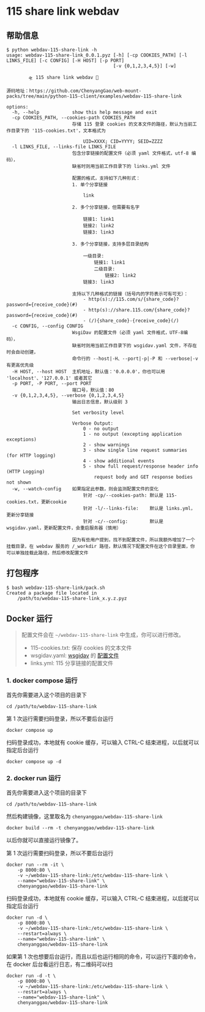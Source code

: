 # 115 share link webdav

## 帮助信息

```console
$ python webdav-115-share-link -h         
usage: webdav-115-share-link_0.0.1.pyz [-h] [-cp COOKIES_PATH] [-l LINKS_FILE] [-c CONFIG] [-H HOST] [-p PORT]
                                       [-v {0,1,2,3,4,5}] [-w]

        🛸 115 share link webdav 🌌

源码地址：https://github.com/ChenyangGao/web-mount-packs/tree/main/python-115-client/examples/webdav-115-share-link

options:
  -h, --help            show this help message and exit
  -cp COOKIES_PATH, --cookies-path COOKIES_PATH
                        存储 115 登录 cookies 的文本文件的路径，默认为当前工作目录下的 '115-cookies.txt'，文本格式为
                        
                            UID=XXXX; CID=YYYY; SEID=ZZZZ
  -l LINKS_FILE, --links-file LINKS_FILE
                        包含分享链接的配置文件（必须 yaml 文件格式，utf-8 编码），
                        缺省时则用当前工作目录下的 links.yml 文件
                        
                        配置的格式，支持如下几种形式：
                        1. 单个分享链接
                        
                            link
                        
                        2. 多个分享链接，但需要有名字
                        
                            链接1: link1
                            链接2: link2
                            链接3: link3
                        
                        3. 多个分享链接，支持多层目录结构
                        
                            一级目录:
                                链接1: link1
                                二级目录:
                                    链接2: link2
                            链接3: link3
                        
                        支持以下几种格式的链接（括号内的字符表示可有可无）：
                            - http(s)://115.com/s/{share_code}?password={receive_code}(#)
                            - http(s)://share.115.com/{share_code}?password={receive_code}(#)
                            - (/){share_code}-{receive_code}(/)
  -c CONFIG, --config CONFIG
                        WsgiDav 的配置文件（必须 yaml 文件格式，UTF-8编码），
                        缺省时则用当前工作目录下的 wsgidav.yaml 文件，不存在时会自动创建，
                        命令行的 --host|-H、--port|-p|-P 和 --verbose|-v 有更高优先级
  -H HOST, --host HOST  主机地址，默认值：'0.0.0.0'，你也可以用 'localhost'、'127.0.0.1' 或者其它
  -p PORT, -P PORT, --port PORT
                        端口号，默认值：80
  -v {0,1,2,3,4,5}, --verbose {0,1,2,3,4,5}
                        输出日志信息，默认级别 3
                        
                        Set verbosity level
                        
                        Verbose Output:
                            0 - no output
                            1 - no output (excepting application exceptions)
                            2 - show warnings
                            3 - show single line request summaries (for HTTP logging)
                            4 - show additional events
                            5 - show full request/response header info (HTTP Logging)
                                request body and GET response bodies not shown
  -w, --watch-config    如果指定此参数，则会监测配置文件的变化
                            针对 -cp/--cookies-path: 默认是 115-cookies.txt，更新cookie
                            针对 -l/--links-file:    默认是 links.yml，更新分享链接
                            针对 -c/--config:        默认是 wsgidav.yaml，更新配置文件，会重启服务器（慎用）
                        
                        因为有些用户提到，找不到配置文件，所以我额外增加了一个挂载目录，在 webdav 服务的 /_workdir 路径，默认情况下配置文件在这个目录里面，你可以单独挂载此路径，然后修改配置文件
```

## 打包程序

```console
$ bash webdav-115-share-link/pack.sh 
Created a package file located in 
	/path/to/webdav-115-share-link_x.y.z.pyz
```

## Docker 运行

> 配置文件会在 `~/webdav-115-share-link` 中生成，你可以进行修改。
>   - 115-cookies.txt: 保存 cookies 的文本文件
>   - wsgidav.yaml: [wsgidav](https://github.com/mar10/wsgidav) 的 [配置文件](https://wsgidav.readthedocs.io/en/latest/user_guide_configure.html)
>   - links.yml: 115 分享链接的配置文件

### 1. docker compose 运行

首先你需要进入这个项目的目录下

```console
cd /path/to/webdav-115-share-link
```

第 1 次运行需要扫码登录，所以不要后台运行

```console
docker compose up
```

扫码登录成功，本地就有 cookie 缓存，可以输入 <keyboard>CTRL</keyboard>-<keyboard>C</keyboard> 结束进程，以后就可以指定后台运行

```console
docker compose up -d
```

### 2. docker run 运行

首先你需要进入这个项目的目录下

```console
cd /path/to/webdav-115-share-link
```

然后构建镜像，这里取名为 `chenyanggao/webdav-115-share-link`

```console
docker build --rm -t chenyanggao/webdav-115-share-link 
```

以后你就可以直接运行镜像了。

第 1 次运行需要扫码登录，所以不要后台运行

```console
docker run --rm -it \
    -p 8000:80 \
    -v ~/webdav-115-share-link:/etc/webdav-115-share-link \
    --name="webdav-115-share-link" \
    chenyanggao/webdav-115-share-link
```

扫码登录成功，本地就有 cookie 缓存，可以输入 <keyboard>CTRL</keyboard>-<keyboard>C</keyboard> 结束进程，以后就可以指定后台运行

```console
docker run -d \
    -p 8000:80 \
    -v ~/webdav-115-share-link:/etc/webdav-115-share-link \
    --restart=always \
    --name="webdav-115-share-link" \
    chenyanggao/webdav-115-share-link
```

如果第 1 次也想要后台运行，而且以后也运行相同的命令，可以运行下面的命令，在 docker 后台看运行日志，有二维码可以扫

```console
docker run -d -t \
    -p 8000:80 \
    -v ~/webdav-115-share-link:/etc/webdav-115-share-link \
    --restart=always \
    --name="webdav-115-share-link" \
    chenyanggao/webdav-115-share-link
```

